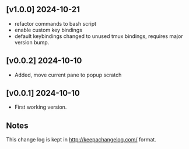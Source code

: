 [v1.0.0] 2024-10-21
-------------------

-   refactor commands to bash script
-   enable custom key bindings
-   default keybindings changed to unused tmux bindings,
      requires major version bump.

[v0.0.2] 2024-10-10
-------------------

-   Added, move current pane to popup scratch

[v0.0.1] 2024-10-10
-------------------

-   First working version.

Notes
-----

This change log is kept in <http://keepachangelog.com/> format.
